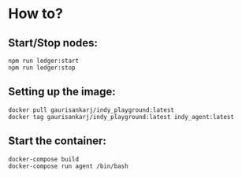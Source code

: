 # How to?

## Start/Stop nodes:

```
npm run ledger:start
npm run ledger:stop
```

## Setting up the image:

```
docker pull gaurisankarj/indy_playground:latest
docker tag gaurisankarj/indy_playground:latest indy_agent:latest
```

## Start the container:

```
docker-compose build
docker-compose run agent /bin/bash
```
